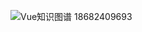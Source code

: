 ![Vue知识图谱 18682409693](https://raw.githubusercontent.com/chnjames/cloudImg/main/20210317155201.png)
